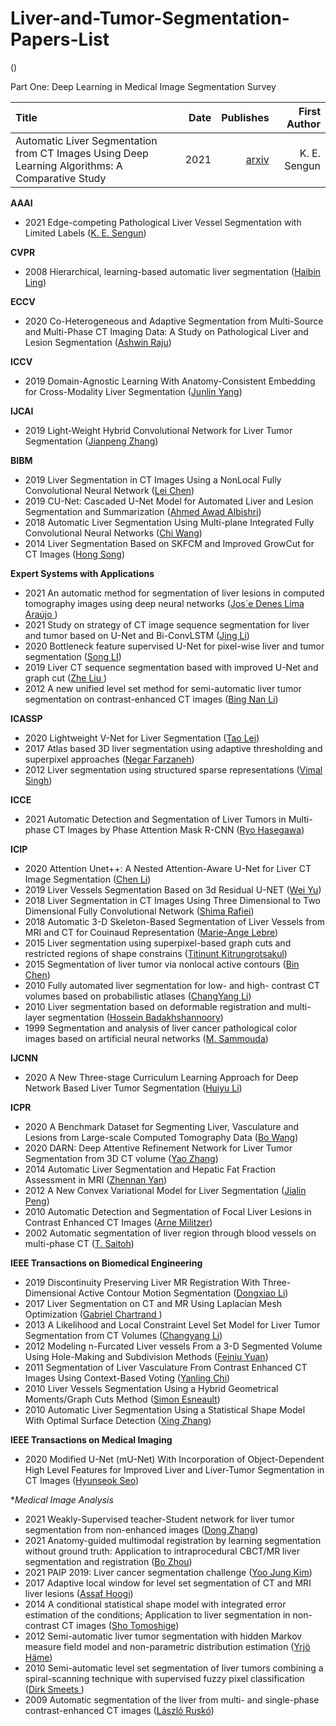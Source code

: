# Liver-and-Tumor-Segmentation-Papers-List  

([]())

Part One: Deep Learning in Medical Image Segmentation Survey

Title | Date |Publishes | First Author |
:---- |-----:|---------:| -------------:
Automatic Liver Segmentation from CT Images Using Deep Learning Algorithms: A Comparative Study | 2021 | [arxiv](https://arxiv.org/abs/2101.09987) | K. E. Sengun |


**AAAI**
- 2021 Edge-competing Pathological Liver Vessel Segmentation with Limited Labels ([K. E. Sengun](https://www.aaai.org/AAAI21Papers/AAAI-5083.FengZ.pdf))


**CVPR**
- 2008 Hierarchical, learning-based automatic liver segmentation ([Haibin Ling](https://ieeexplore.ieee.org/abstract/document/4587393))


**ECCV**
- 2020 Co-Heterogeneous and Adaptive Segmentation from Multi-Source and Multi-Phase CT Imaging Data: A Study on Pathological Liver and Lesion Segmentation ([Ashwin Raju](https://link.springer.com/chapter/10.1007/978-3-030-58592-1_27))


**ICCV**
- 2019 Domain-Agnostic Learning With Anatomy-Consistent Embedding for Cross-Modality Liver Segmentation ([Junlin Yang](https://openaccess.thecvf.com/content_ICCVW_2019/html/VRMI/Yang_Domain-Agnostic_Learning_With_Anatomy-Consistent_Embedding_for_Cross-Modality_Liver_Segmentation_ICCVW_2019_paper.html))


**IJCAI**
- 2019 Light-Weight Hybrid Convolutional Network for Liver Tumor Segmentation ([Jianpeng Zhang](https://www.ijcai.org/Proceedings/2019/0593.pdf))


**BIBM**
- 2019 Liver Segmentation in CT Images Using a NonLocal Fully Convolutional Neural Network ([Lei Chen](https://ieeexplore.ieee.org/abstract/document/8983303))
- 2019 CU-Net: Cascaded U-Net Model for Automated Liver and Lesion Segmentation and Summarization ([Ahmed Awad Albishri](https://ieeexplore.ieee.org/abstract/document/8983266))
- 2018 Automatic Liver Segmentation Using Multi-plane Integrated Fully Convolutional Neural Networks ([Chi Wang](https://ieeexplore.ieee.org/abstract/document/8621257))
- 2014 Liver Segmentation Based on SKFCM and Improved GrowCut for CT Images ([Hong Song](https://ieeexplore.ieee.org/abstract/document/6999179))


**Expert Systems with Applications**
- 2021 An automatic method for segmentation of liver lesions in computed tomography images using deep neural networks ([Jos´e Denes Lima Araújo ](https://www.sciencedirect.com/science/article/pii/S0957417421005054))
- 2021 Study on strategy of CT image sequence segmentation for liver and tumor based on U-Net and Bi-ConvLSTM ([Jing Li](https://www.sciencedirect.com/science/article/pii/S0957417421004498))
- 2020 Bottleneck feature supervised U-Net for pixel-wise liver and tumor segmentation ([Song LI](https://www.sciencedirect.com/science/article/pii/S0957417419308486))
- 2019 Liver CT sequence segmentation based with improved U-Net and graph cut ([Zhe Liu ](https://www.sciencedirect.com/science/article/pii/S095741741930065X))
- 2012 A new unified level set method for semi-automatic liver tumor segmentation on contrast-enhanced CT images ([Bing Nan Li](https://www.sciencedirect.com/science/article/pii/S0957417412003399))


**ICASSP**
- 2020 Lightweight V-Net for Liver Segmentation ([Tao Lei](https://ieeexplore.ieee.org/abstract/document/9053454))
- 2017 Atlas based 3D liver segmentation using adaptive thresholding and superpixel approaches ([Negar Farzaneh](https://ieeexplore.ieee.org/abstract/document/7952325))
- 2012 Liver segmentation using structured sparse representations ([Vimal Singh](https://www.researchgate.net/publication/261499548_Liver_segmentation_using_structured_sparse_representations))


**ICCE**
- 2021 Automatic Detection and Segmentation of Liver Tumors in Multi- phase CT Images by Phase Attention Mask R-CNN ([Ryo Hasegawa](https://ieeexplore.ieee.org/abstract/document/9427760))


**ICIP**
- 2020 Attention Unet++: A Nested Attention-Aware U-Net for Liver CT Image Segmentation ([Chen Li](https://ieeexplore.ieee.org/abstract/document/9190761))
- 2019 Liver Vessels Segmentation Based on 3d Residual U-NET ([Wei Yu](https://ieeexplore.ieee.org/abstract/document/8802951))
- 2018 Liver Segmentation in CT Images Using Three Dimensional to Two Dimensional Fully Convolutional Network ([Shima Rafiei](https://ieeexplore.ieee.org/abstract/document/8451238))
- 2018 Automatic 3-D Skeleton-Based Segmentation of Liver Vessels from MRI and CT for Couinaud Representation ([Marie-Ange Lebre](https://ieeexplore.ieee.org/abstract/document/8451310))
- 2015 Liver segmentation using superpixel-based graph cuts and restricted regions of shape constrains ([Titinunt Kitrungrotsakul](https://ieeexplore.ieee.org/abstract/document/7351428))
- 2015 Segmentation of liver tumor via nonlocal active contours ([Bin Chen](https://ieeexplore.ieee.org/abstract/document/7351504))
- 2010 Fully automated liver segmentation for low- and high- contrast CT volumes based on probabilistic atlases ([ChangYang Li](https://ieeexplore.ieee.org/abstract/document/5654434))
- 2010 Liver segmentation based on deformable registration and multi-layer segmentation ([Hossein Badakhshannoory](https://ieeexplore.ieee.org/abstract/document/5653531))
- 1999 Segmentation and analysis of liver cancer pathological color images based on artificial neural networks ([M. Sammouda](https://ieeexplore.ieee.org/abstract/document/817142))


**IJCNN**
- 2020 A New Three-stage Curriculum Learning Approach for Deep Network Based Liver Tumor Segmentation ([Huiyu Li](https://ieeexplore.ieee.org/abstract/document/9206789))


**ICPR**
- 2020 A Benchmark Dataset for Segmenting Liver, Vasculature and Lesions from Large-scale Computed Tomography Data ([Bo Wang](https://ieeexplore.ieee.org/abstract/document/9411991))
- 2020 DARN: Deep Attentive Refinement Network for Liver Tumor Segmentation from 3D CT volume ([Yao Zhang](https://ieeexplore.ieee.org/abstract/document/9411976))
- 2014 Automatic Liver Segmentation and Hepatic Fat Fraction Assessment in MRI ([Zhennan Yan](https://ieeexplore.ieee.org/abstract/document/6977277))
- 2012 A New Convex Variational Model for Liver Segmentation ([Jialin Peng](https://ieeexplore.ieee.org/abstract/document/6460981))
- 2010 Automatic Detection and Segmentation of Focal Liver Lesions in Contrast Enhanced CT Images ([Arne Militzer](https://ieeexplore.ieee.org/abstract/document/5595765))
- 2002 Automatic segmentation of liver region through blood vessels on multi-phase CT ([T. Saitoh](https://ieeexplore.ieee.org/abstract/document/1044863))


**IEEE Transactions on Biomedical Engineering**
- 2019 Discontinuity Preserving Liver MR Registration With Three-Dimensional Active Contour Motion Segmentation ([Dongxiao Li](https://ieeexplore.ieee.org/abstract/document/8531710))
- 2017 Liver Segmentation on CT and MR Using Laplacian Mesh Optimization ([Gabriel Chartrand ](https://ieeexplore.ieee.org/abstract/document/7750642))
- 2013 A Likelihood and Local Constraint Level Set Model for Liver Tumor Segmentation from CT Volumes ([Changyang Li](https://ieeexplore.ieee.org/abstract/document/6527955))
- 2012 Modeling n-Furcated Liver vessels From a 3-D Segmented Volume Using Hole-Making and Subdivision Methods ([Feiniu Yuan](https://ieeexplore.ieee.org/abstract/document/6084729))
- 2011 Segmentation of Liver Vasculature From Contrast Enhanced CT Images Using Context-Based Voting ([Yanling Chi](https://ieeexplore.ieee.org/abstract/document/5639035))
- 2010 Liver Vessels Segmentation Using a Hybrid Geometrical Moments/Graph Cuts Method ([Simon Esneault](https://ieeexplore.ieee.org/abstract/document/5268216))
- 2010 Automatic Liver Segmentation Using a Statistical Shape Model With Optimal Surface Detection ([Xing Zhang](https://ieeexplore.ieee.org/abstract/document/5504057))


**IEEE Transactions on Medical Imaging**
- 2020 Modified U-Net (mU-Net) With Incorporation of Object-Dependent High Level Features for Improved Liver and Liver-Tumor Segmentation in CT Images ([Hyunseok Seo](https://ieeexplore.ieee.org/abstract/document/8876857))
 
 
 
 **Medical Image Analysis*
 - 2021 Weakly-Supervised teacher-Student network for liver tumor segmentation from non-enhanced images ([Dong Zhang](https://www.sciencedirect.com/science/article/pii/S1361841521000517))
 - 2021 Anatomy-guided multimodal registration by learning segmentation without ground truth: Application to intraprocedural CBCT/MR liver segmentation and registration ([Bo Zhou](https://www.sciencedirect.com/science/article/pii/S1361841521000876))
 - 2021 PAIP 2019: Liver cancer segmentation challenge ([Yoo Jung Kim](https://www.sciencedirect.com/science/article/pii/S1361841520302188))
 - 2017 Adaptive local window for level set segmentation of CT and MRI liver lesions ([Assaf Hoogi](https://www.sciencedirect.com/science/article/pii/S1361841517300105))
 - 2014 A conditional statistical shape model with integrated error estimation of the conditions; Application to liver segmentation in non-contrast CT images ([Sho Tomoshige](https://www.sciencedirect.com/science/article/pii/S1361841513001473))
 - 2012 Semi-automatic liver tumor segmentation with hidden Markov measure field model and non-parametric distribution estimation ([Yrjö Häme](https://www.sciencedirect.com/science/article/pii/S1361841511000934))
 - 2010 Semi-automatic level set segmentation of liver tumors combining a spiral-scanning technique with supervised fuzzy pixel classification ([Dirk Smeets ](https://www.sciencedirect.com/science/article/pii/S136184150900084X))
 - 2009 Automatic segmentation of the liver from multi- and single-phase contrast-enhanced CT images ([László Ruskó](https://www.sciencedirect.com/science/article/pii/S1361841509000644))

